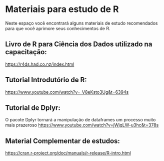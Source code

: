 # Materiais para estudo de R
Neste espaço você encontrará alguns materiais de estudo recomendados para que você aprimore seus conhecimentos de R.


## Livro de R para Ciência dos Dados utilizado na capacitação: 
https://r4ds.had.co.nz/index.html


## Tutorial Introdutório de R: 
https://www.youtube.com/watch?v=_V8eKsto3Ug&t=6394s


## Tutorial de Dplyr: 
O pacote Dplyr tornará a manipulação de dataframes um processo muito mais prazeroso
https://www.youtube.com/watch?v=jWjqLW-u3hc&t=378s


## Material Complementar de estudos: 
https://cran.r-project.org/doc/manuals/r-release/R-intro.html
